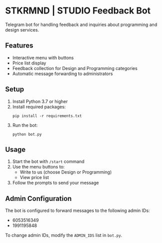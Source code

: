 # STKRMND | STUDIO Feedback Bot

Telegram bot for handling feedback and inquiries about programming and design services.

## Features

- Interactive menu with buttons
- Price list display
- Feedback collection for Design and Programming categories
- Automatic message forwarding to administrators

## Setup

1. Install Python 3.7 or higher
2. Install required packages:
   ```
   pip install -r requirements.txt
   ```
3. Run the bot:
   ```
   python bot.py
   ```

## Usage

1. Start the bot with `/start` command
2. Use the menu buttons to:
   - Write to us (choose Design or Programming)
   - View price list
3. Follow the prompts to send your message

## Admin Configuration

The bot is configured to forward messages to the following admin IDs:
- 6053516349
- 1991195848

To change admin IDs, modify the `ADMIN_IDS` list in `bot.py`. 